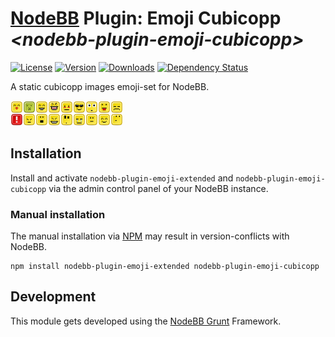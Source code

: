# [NodeBB](https://nodebb.org/) Plugin: **Emoji Cubicopp** *\<nodebb-plugin-emoji-cubicopp>*

[![License](https://img.shields.io/npm/l/nodebb-plugin-emoji-cubicopp.svg)](LICENSE)
[![Version](https://img.shields.io/npm/v/nodebb-plugin-emoji-cubicopp.svg)](https://www.npmjs.com/package/nodebb-plugin-emoji-cubicopp)
[![Downloads](https://img.shields.io/npm/dm/nodebb-plugin-emoji-cubicopp.svg)](https://www.npmjs.com/package/nodebb-plugin-emoji-cubicopp)
[![Dependency Status](https://david-dm.org/NodeBB-Community/nodebb-plugin-emoji-cubicopp.svg)](https://david-dm.org/NodeBB-Community/nodebb-plugin-emoji-cubicopp)

A static cubicopp images emoji-set for NodeBB.

![preview](https://raw.githubusercontent.com/NodeBB-Community/nodebb-plugin-emoji-cubicopp/master/public/static/preview.png)

## Installation

Install and activate `nodebb-plugin-emoji-extended` and `nodebb-plugin-emoji-cubicopp` via the admin control panel of your NodeBB instance.

### Manual installation

The manual installation via [NPM](https://www.npmjs.com/) may result in version-conflicts with NodeBB.

    npm install nodebb-plugin-emoji-extended nodebb-plugin-emoji-cubicopp

## Development

This module gets developed using the [NodeBB Grunt](https://github.com/NodeBB-Community/nodebb-grunt) Framework.
